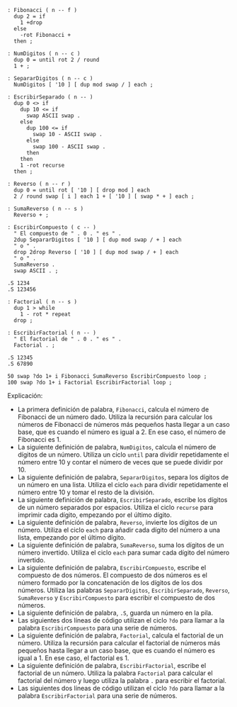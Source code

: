 ```forth
: Fibonacci ( n -- f )
  dup 2 = if
    1 +drop
  else
    -rot Fibonacci +
  then ;

: NumDigitos ( n -- c )
  dup 0 = until rot 2 / round
  1 + ;

: SepararDigitos ( n -- c )
  NumDigitos [ '10 ] [ dup mod swap / ] each ;

: EscribirSeparado ( n -- )
  dup 0 <> if
    dup 10 <= if
      swap ASCII swap .
    else
      dup 100 <= if
        swap 10 - ASCII swap .
      else
        swap 100 - ASCII swap .
      then
    then
    1 -rot recurse
  then ;

: Reverso ( n -- r )
  dup 0 = until rot [ '10 ] [ drop mod ] each
  2 / round swap [ i ] each 1 + [ '10 ] [ swap * + ] each ;

: SumaReverso ( n -- s )
  Reverso + ;

: EscribirCompuesto ( c -- )
  " El compuesto de " . 0 . " es " .
  2dup SepararDigitos [ '10 ] [ dup mod swap / + ] each
  " o " .
  drop 2drop Reverso [ '10 ] [ dup mod swap / + ] each
  " o " .
  SumaReverso .
  swap ASCII . ;

.S 1234
.S 123456

: Factorial ( n -- s )
  dup 1 > while
    1 - rot * repeat
  drop ;

: EscribirFactorial ( n -- )
  " El factorial de " . 0 . " es " .
  Factorial . ;

.S 12345
.S 67890

50 swap ?do 1+ i Fibonacci SumaReverso EscribirCompuesto loop ;
100 swap ?do 1+ i Factorial EscribirFactorial loop ;
```

Explicación:

* La primera definición de palabra, `Fibonacci`, calcula el número de Fibonacci de un número dado. Utiliza la recursión para calcular los números de Fibonacci de números más pequeños hasta llegar a un caso base, que es cuando el número es igual a 2. En ese caso, el número de Fibonacci es 1.
* La siguiente definición de palabra, `NumDigitos`, calcula el número de dígitos de un número. Utiliza un ciclo `until` para dividir repetidamente el número entre 10 y contar el número de veces que se puede dividir por 10.
* La siguiente definición de palabra, `SepararDigitos`, separa los dígitos de un número en una lista. Utiliza el ciclo `each` para dividir repetidamente el número entre 10 y tomar el resto de la división.
* La siguiente definición de palabra, `EscribirSeparado`, escribe los dígitos de un número separados por espacios. Utiliza el ciclo `recurse` para imprimir cada dígito, empezando por el último dígito.
* La siguiente definición de palabra, `Reverso`, invierte los dígitos de un número. Utiliza el ciclo `each` para añadir cada dígito del número a una lista, empezando por el último dígito.
* La siguiente definición de palabra, `SumaReverso`, suma los dígitos de un número invertido. Utiliza el ciclo `each` para sumar cada dígito del número invertido.
* La siguiente definición de palabra, `EscribirCompuesto`, escribe el compuesto de dos números. El compuesto de dos números es el número formado por la concatenación de los dígitos de los dos números. Utiliza las palabras `SepararDigitos`, `EscribirSeparado`, `Reverso`, `SumaReverso` y `EscribirCompuesto` para escribir el compuesto de dos números.
* La siguiente definición de palabra, `.S`, guarda un número en la pila.
* Las siguientes dos líneas de código utilizan el ciclo `?do` para llamar a la palabra `EscribirCompuesto` para una serie de números.
* La siguiente definición de palabra, `Factorial`, calcula el factorial de un número. Utiliza la recursión para calcular el factorial de números más pequeños hasta llegar a un caso base, que es cuando el número es igual a 1. En ese caso, el factorial es 1.
* La siguiente definición de palabra, `EscribirFactorial`, escribe el factorial de un número. Utiliza la palabra `Factorial` para calcular el factorial del número y luego utiliza la palabra `.` para escribir el factorial.
* Las siguientes dos líneas de código utilizan el ciclo `?do` para llamar a la palabra `EscribirFactorial` para una serie de números.